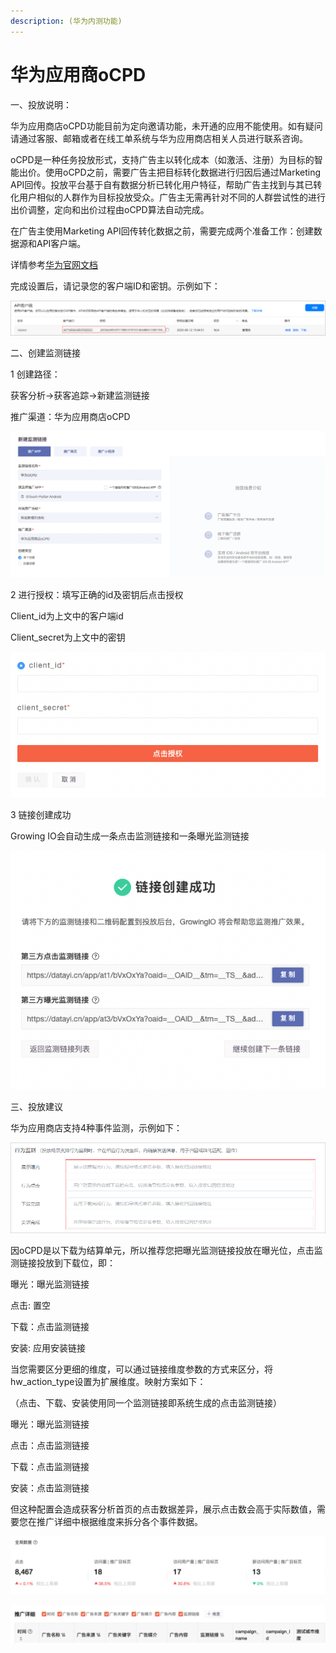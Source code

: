 ```yaml
---
description: (华为内测功能)
---
```


# 华为应用商oCPD



一、投放说明：

华为应用商店oCPD功能目前为定向邀请功能，未开通的应用不能使用。如有疑问请通过客服、邮箱或者在线工单系统与华为应用商店相关人员进行联系咨询。

oCPD是一种任务投放形式，支持广告主以转化成本（如激活、注册）为目标的智能出价。使用oCPD之前，需要广告主把目标转化数据进行归因后通过Marketing API回传。投放平台基于自有数据分析已转化用户特征，帮助广告主找到与其已转化用户相似的人群作为目标投放受众。广告主无需再针对不同的人群尝试性的进行出价调整，定向和出价过程由oCPD算法自动完成。

在广告主使用Marketing API回传转化数据之前，需要完成两个准备工作：创建数据源和API客户端。

详情参考[华为官网文档](https://developer.huawei.com/consumer/cn/doc/distribution/promotion/ocpd-introduction-0000001147372698?preview=1)

&#x20;

完成设置后，请记录您的客户端ID和密钥。示例如下：

![](<../../../.gitbook/assets/图片1 (4).png>)

二、创建监测链接

1 创建路径：

&#x20; 获客分析→获客追踪→新建监测链接

&#x20; 推广渠道：华为应用商店oCPD

![](<../../../.gitbook/assets/图片2 (4).png>)

2 进行授权：填写正确的id及密钥后点击授权

&#x20; Client\_id为上文中的客户端id

&#x20; Client\_secret为上文中的密钥

![](<../../../.gitbook/assets/图片3 (2).png>)

3 链接创建成功

&#x20; Growing IO会自动生成一条点击监测链接和一条曝光监测链接

![](<../../../.gitbook/assets/图片4 (1).png>)

三、投放建议

华为应用商店支持4种事件监测，示例如下：

![](../../../.gitbook/assets/图片5.png)

因oCPD是以下载为结算单元，所以推荐您把曝光监测链接投放在曝光位，点击监测链接投放到下载位，即：

曝光：曝光监测链接

点击:  置空

下载：点击监测链接

安装:  应用安装链接

当您需要区分更细的维度，可以通过链接维度参数的方式来区分，将 hw\_action\_type设置为扩展维度。映射方案如下：

（点击、下载、安装使用同一个监测链接即系统生成的点击监测链接）

曝光：曝光监测链接

点击：点击监测链接

下载：点击监测链接

安装：点击监测链接

&#x20;

但这种配置会造成获客分析首页的点击数据差异，展示点击数会高于实际数值，需要您在推广详细中根据维度来拆分各个事件数据。

![](<../../../.gitbook/assets/图片6 (1).png>)

![](../../../.gitbook/assets/图片7.png)
